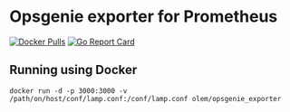 # Opsgenie exporter for Prometheus

[![Docker Pulls](https://img.shields.io/docker/pulls/olem/opsgenie_exporter.svg?maxAge=604800)](https://hub.docker.com/r/olem/opsgenie_exporter)
[![Go Report Card](https://goreportcard.com/badge/github.com/olivierlemasle/opsgenie_exporter)](https://goreportcard.com/report/github.com/olivierlemasle/opsgenie_exporter)

## Running using Docker

```
docker run -d -p 3000:3000 -v /path/on/host/conf/lamp.conf:/conf/lamp.conf olem/opsgenie_exporter
```
